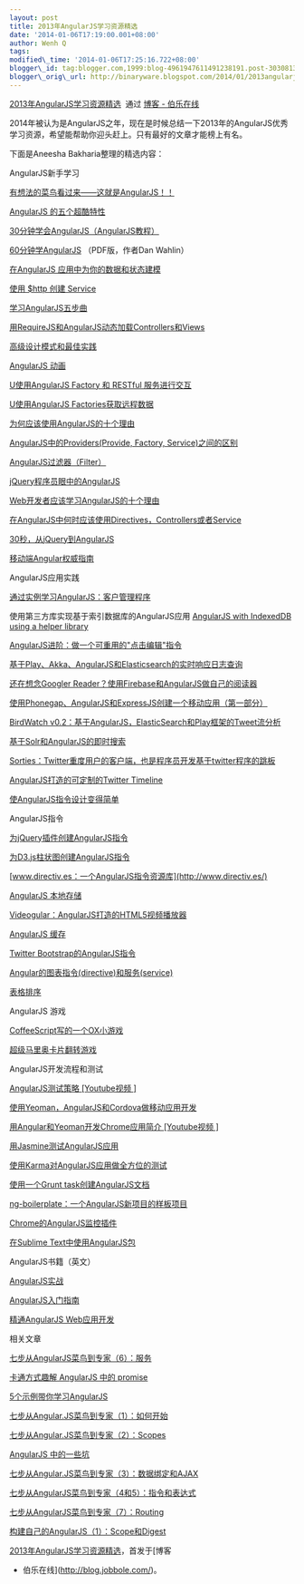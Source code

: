 ```yaml
--- 
layout: post 
title: 2013年AngularJS学习资源精选 
date: '2014-01-06T17:19:00.001+08:00' 
author: Wenh Q
tags:
modified\_time: '2014-01-06T17:25:16.722+08:00' 
blogger\_id: tag:blogger.com,1999:blog-4961947611491238191.post-3030813307969004743
blogger\_orig\_url: http://binaryware.blogspot.com/2014/01/2013angularjs.html
---
```

[2013年AngularJS学习资源精选](http://blog.jobbole.com/54716/)  通过
[博客 - 伯乐在线](http://blog.jobbole.com/)





2014年被认为是AngularJS之年，现在是时候总结一下2013年的AngularJS优秀学习资源，希望能帮助你迎头赶上。只有最好的文章才能榜上有名。



下面是Aneesha Bakharia整理的精选内容：

AngularJS新手学习

[有想法的菜鸟看过来——这就是AngularJS！！](http://code-like-a-poem.blogspot.com.au/2013/03/behold-angularjs-is-here-about.html)

[AngularJS
的五个超酷特性](http://net.tutsplus.com/tutorials/javascript-ajax/5-awesome-angularjs-features/)

[30分钟学会AngularJS（AngularJS教程）](http://www.revillwebdesign.com/angularjs-tutorial/)

[60分钟学AngularJS](http://fastandfluid.com/publicdownloads/AngularJSIn60MinutesIsh_DanWahlin_May2013.pdf)
（PDF版，作者Dan Wahlin）

[在AngularJS
应用中为你的数据和状态建模](http://joelhooks.com/blog/2013/04/24/modeling-data-and-state-in-your-angularjs-application/)

[使用 
$http 创建
Service](http://www.benlesh.com/2013/02/angularjs-creating-service-with-http.html)

[学习AngularJS五步曲](http://blog.revolunet.com/blog/2013/06/01/starting-with-angularjs/)

[用RequireJS和AngularJS动态加载Controllers和Views](http://weblogs.asp.net/dwahlin/archive/2013/05/22/dynamically-loading-controllers-and-views-with-angularjs-and-requirejs.aspx)

[高级设计模式和最佳实践](http://trochette.github.io/Angular-Design-Patterns-Best-Practices/#/proven)

[AngularJS
动画](http://flippinawesome.org/2013/08/05/animating-with-angularjs/)

[U使用AngularJS Factory 和 RESTful
服务进行交互](http://weblogs.asp.net/dwahlin/archive/2013/08/16/using-an-angularjs-factory-to-interact-with-a-restful-service.aspx)

[U使用AngularJS
Factories获取远程数据](http://www.davidsalter.com/2013/08/16/using-angular-dot-js-factories-to-get-remote-data/)

[为何应该使用AngularJS的十个理由](http://www.sitepoint.com/10-reasons-use-angularjs/)

[AngularJS中的Providers(Provide, Factory,
Service)之间的区别](http://blog.xebia.com/2013/09/01/differences-between-providers-in-angularjs/)

[AngularJS过滤器（Filter）](http://www.kidsil.net/2013/09/filtering-with-angularjs)

[jQuery程序员眼中的AngularJS](http://blog.artlogic.com/2013/03/06/angularjs-for-jquery-developers/)

[Web开发者应该学习AngularJS的十个理由](http://wintellect.com/blogs/jlikness/10-reasons-web-developers-should-learn-angularjs)

[在AngularJS中何时应该使用Directives，Controllers或者Service](http://kirkbushell.me/when-to-use-directives-controllers-or-services-in-angular/)

[30秒，从jQuery到AngularJS](http://blog.thousandeyes.com/creating-extensible-widgets-part-1-jquery-to-angularjs/)

[移动端Angular权威指南](http://www.ng-newsletter.com/posts/angular-on-mobile.html)





AngularJS应用实践

[通过实例学习AngularJS：客户管理程序](http://weblogs.asp.net/dwahlin/archive/2013/10/25/learning-angularjs-by-example-the-customer-manager-application.aspx)

使用第三方库实现基于索引数据库的AngularJS应用 [AngularJS with IndexedDB
using a helper
library](http://www.recursiverobot.com/post/53767548784/angularjs-with-indexeddb-using-a-helper-library)

[AngularJS进阶：做一个可重用的"点击编辑"指令](http://icelab.com.au/articles/levelling-up-with-angularjs-building-a-reusable-click-to-edit-directive/)

[基于Play、Akka、AngularJS和Elasticsearch的实时响应日志查询](http://responsiblysourced.wordpress.com/2013/07/08/reactive-real-time-log-search-with-play-akka-angularjs-and-elasticsearch/)

[还在想念Googler
Reader？使用Firebase和AngularJS做自己的阅读器](https://www.firebase.com/blog/2013-07-16-build-your-own-feed-reader.html)

[使用Phonegap、AngularJS和ExpressJS创建一个移动应用（第一部分）](http://abou-kone.com/2013/07/17/developing-a-mobile-app-with-phonegap-angularjs-and-expressjs-part-i/)

[BirdWatch
v0.2：基于AngularJS，ElasticSearch和Play框架的Tweet流分析](http://matthiasnehlsen.com/blog/2013/08/13/birdwatch-angularjs-elasticsearch-play/)

[基于Solr和AngularJS的即时搜索](http://www.opensourceconnections.com/2013/08/25/instant-search-with-solr-and-angular/)

[Sorties：Twitter重度用户的客户端，也是程序员开发基于twitter程序的跳板](https://github.com/amirrajan/sortis)

[AngularJS打造的可定制的Twitter
Timeline](http://timothy.userapp.io/post/64117882900/customizable-twitter-timeline-for-angularjs)

[使AngularJS指令设计变得简单](http://seanhess.github.io/2013/10/14/angularjs-directive-design.html)





AngularJS指令

[为jQuery插件创建AngularJS指令](http://www.phloxblog.in/jquery-plugin-angular-js-directive-clean-html-approach/)

[为D3.js柱状图创建AngularJS指令](http://www.phloxblog.in/d3-js-angular-directive/)

[www.directiv.es：一个AngularJS指令资源库](http://www.directiv.es/)

[AngularJS 本地存储](https://github.com/agrublev/Angular-localStorage)

[Videogular：AngularJS打造的HTML5视频播放器](http://twofuckingdevelopers.com/2013/08/videogular-an-html5-video-player-for-angularjs/)

[AngularJS 缓存](http://jmdobry.github.io/angular-cache/)

[Twitter
Bootstrap的AngularJS指令](http://angular-ui.github.io/bootstrap/)

[Angular的图表指令(directive)和服务(service)](https://github.com/wesleyhales/angular-charts)

[表格排序](http://modernjavascript.blogspot.com.au/2013/10/angularjs-table-sort.html)





AngularJS 游戏

[CoffeeScript写的一个OX小游戏](http://www.sitepoint.com/angularjs-tutorial-build-an-app-using-directives-and-data-binding/)

[超级马里奥卡片翻转游戏](https://github.com/callmehiphop/mario-cards)



AngularJS开发流程和测试

[AngularJS测试策略
[Youtube视频
]](http://www.youtube.com/watchv=UYVcY9EJcRs)

[使用Yeoman，AngularJS和Cordova做移动应用开发](http://www.portlandwebworks.com/blog/combining-yeoman-angularjs-and-cordova-mobile-development)

[用Angular和Yeoman开发Chrome应用简介
[Youtube视频
]](http://www.youtube.com/watchv=eUmDDxrvqSs)

[用Jasmine测试AngularJS应用](http://www.phloxblog.in/angular-js-tests-jasmine/#.UfzX3pI3CSp)

[使用Karma对AngularJS应用做全方位的测试](http://www.yearofmoo.com/2013/01/full-spectrum-testing-with-angularjs-and-karma.html)

[使用一个Grunt
task创建AngularJS文档](https://github.com/m7r/grunt-ngdocs)

[ng-boilerplate：一个AngularJS新项目的样板项目](https://github.com/joshdmiller/ng-boilerplate)

[Chrome的AngularJS监控插件](https://github.com/angular/angularjs-batarang)

[在Sublime
Text中使用AngularJS包](http://weblogs.asp.net/dwahlin/archive/2013/08/30/using-the-angularjs-package-for-sublime-text.aspx)





AngularJS书籍（英文）

[AngularJS实战](http://www.manning.com/bford/)

[AngularJS入门指南](https://leanpub.com/ng-book)

[精通AngularJS
Web应用开发](https://www.packtpub.com/angularjs-web-application-development/book)



相关文章

[七步从AngularJS菜鸟到专家（6）：服务](http://blog.jobbole.com/49745/)

[卡通方式趣解 AngularJS 中的 promise](http://blog.jobbole.com/51178/)

[5个示例带你学习AngularJS](http://blog.jobbole.com/48979/)

[七步从Angular.JS菜鸟到专家（1）：如何开始](http://blog.jobbole.com/46779/)

[七步从Angular.JS菜鸟到专家（2）：Scopes](http://blog.jobbole.com/48593/)

[AngularJS 中的一些坑](http://blog.jobbole.com/52857/)

[七步从Angular.JS菜鸟到专家（3）：数据绑定和AJAX](http://blog.jobbole.com/48780/)

[七步从AngularJS菜鸟到专家（4和5）：指令和表达式](http://blog.jobbole.com/50022/)

[七步从AngularJS菜鸟到专家（7）：Routing](http://blog.jobbole.com/50533/)

[构建自己的AngularJS（1）：Scope和Digest](http://blog.jobbole.com/51558/)



[2013年AngularJS学习资源精选](http://blog.jobbole.com/54716/)，首发于[博客
- 伯乐在线](http://blog.jobbole.com/)。
